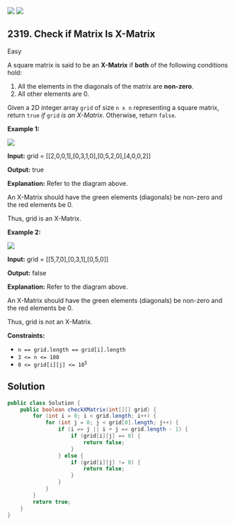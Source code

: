 [![](https://img.shields.io/github/stars/javadev/LeetCode-in-Java?label=Stars&style=flat-square)](https://github.com/javadev/LeetCode-in-Java)
[![](https://img.shields.io/github/forks/javadev/LeetCode-in-Java?label=Fork%20me%20on%20GitHub%20&style=flat-square)](https://github.com/javadev/LeetCode-in-Java/fork)

## 2319\. Check if Matrix Is X-Matrix

Easy

A square matrix is said to be an **X-Matrix** if **both** of the following conditions hold:

1.  All the elements in the diagonals of the matrix are **non-zero**.
2.  All other elements are 0.

Given a 2D integer array `grid` of size `n x n` representing a square matrix, return `true` _if_ `grid` _is an X-Matrix_. Otherwise, return `false`.

**Example 1:**

![](https://assets.leetcode.com/uploads/2022/05/03/ex1.jpg)

**Input:** grid = \[\[2,0,0,1],[0,3,1,0],[0,5,2,0],[4,0,0,2]]

**Output:** true

**Explanation:** Refer to the diagram above.

An X-Matrix should have the green elements (diagonals) be non-zero and the red elements be 0.

Thus, grid is an X-Matrix.

**Example 2:**

![](https://assets.leetcode.com/uploads/2022/05/03/ex2.jpg)

**Input:** grid = \[\[5,7,0],[0,3,1],[0,5,0]]

**Output:** false

**Explanation:** Refer to the diagram above.

An X-Matrix should have the green elements (diagonals) be non-zero and the red elements be 0.

Thus, grid is not an X-Matrix.

**Constraints:**

*   `n == grid.length == grid[i].length`
*   `3 <= n <= 100`
*   <code>0 <= grid[i][j] <= 10<sup>5</sup></code>

## Solution

```java
public class Solution {
    public boolean checkXMatrix(int[][] grid) {
        for (int i = 0; i < grid.length; i++) {
            for (int j = 0; j < grid[0].length; j++) {
                if (i == j || i + j == grid.length - 1) {
                    if (grid[i][j] == 0) {
                        return false;
                    }
                } else {
                    if (grid[i][j] != 0) {
                        return false;
                    }
                }
            }
        }
        return true;
    }
}
```